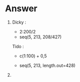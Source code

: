 # Answer

1.  Dicky :

     * 2:200/2
     * seq(5, 213, 208/427)

    Tido :

     * c(1:100) + 0,5

     * seq(5, 213, length.out=428)

     

2. 
